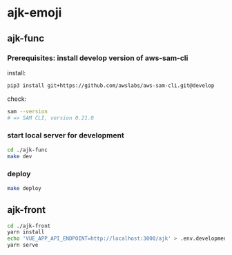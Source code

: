# ajk-emoji

## ajk-func

### Prerequisites: install develop version of aws-sam-cli

install:

```bash
pip3 install git+https://github.com/awslabs/aws-sam-cli.git@develop
```

check:

```bash
sam --version
# => SAM CLI, version 0.21.0
```

### start local server for development

```bash
cd ./ajk-func
make dev
```

### deploy

```bash
make deploy
```

## ajk-front

```bash
cd ./ajk-front
yarn install
echo 'VUE_APP_API_ENDPOINT=http://localhost:3000/ajk' > .env.development.local                                  
yarn serve
```
